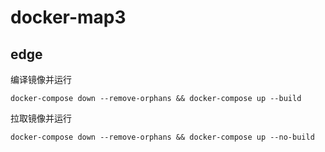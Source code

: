 # docker-map3

## edge
编译镜像并运行
````
docker-compose down --remove-orphans && docker-compose up --build
````

拉取镜像并运行
````
docker-compose down --remove-orphans && docker-compose up --no-build
````
